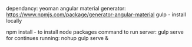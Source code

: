 dependancy: 
yeoman 
angular material generator: https://www.npmjs.com/package/generator-angular-material
gulp - install locally 

npm install - to install node packages
command to run server: gulp serve 
for continues running: nohup gulp serve & 
